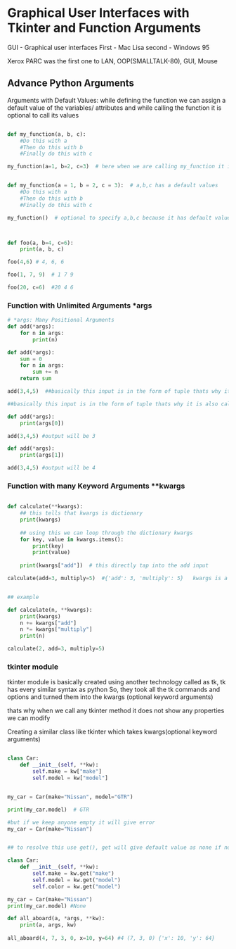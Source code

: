 # Graphical User Interfaces with Tkinter and Function Arguments

GUI - Graphical user interfaces
First - Mac Lisa
second - Windows 95

Xerox PARC was the first one to LAN, OOP(SMALLTALK-80), GUI, Mouse

## Advance Python Arguments

Arguments with Default Values: while defining the function we can assign a default value of the variables/ attributes and while calling the function it is optional to call its values

```py

def my_function(a, b, c):
    #Do this with a
    #Then do this with b
    #Finally do this with c 

my_function(a=1, b=2, c=3)  # here when we are calling my_function it is important to provide the values of a,b,c because it does not have any default one


def my_function(a = 1, b = 2, c = 3):  # a,b,c has a default values
    #Do this with a
    #Then do this with b
    #Finally do this with c 

my_function()  # optional to specify a,b,c because it has default values



def foo(a, b=4, c=6): 
    print(a, b, c)

foo(4,6) # 4, 6, 6  

foo(1, 7, 9)  # 1 7 9

foo(20, c=6)  #20 4 6

```

### Function with Unlimited Arguments  *args

```py
# *args: Many Positional Arguments
def add(*args):
    for n in args:
        print(n)

def add(*args):
    sum = 0
    for n in args:
        sum += n
    return sum

add(3,4,5)  ##basically this input is in the form of tuple thats why it is also called positional arguments because position matters 

##basically this input is in the form of tuple thats why it is also called positional arguments because position matters 

def add(*args):
    print(args[0])

add(3,4,5) #output will be 3

def add(*args):
    print(args[1])

add(3,4,5) #output will be 4


```

### Function with many Keyword Arguments **kwargs

```py

def calculate(**kwargs):
    ## this tells that kwargs is dictionary 
    print(kwargs)
    
    ## using this we can loop through the dictionary kwargs
    for key, value in kwargs.items():
        print(key)
        print(value)
    
    print(kwargs["add"])  # this directly tap into the add input

calculate(add=3, multiply=5)  #{'add': 3, 'multiply': 5}   kwargs is a dictionary 


## example

def calculate(n, **kwargs):
    print(kwargs)
    n += kwargs["add"]
    n *= kwargs["multiply"]
    print(n)

calculate(2, add=3, multiply=5)

```

### tkinter module
tkinter module is basically created using another technology called as tk, tk has every similar syntax as python
So, they took all the tk commands and options and turned them into the kwargs (optional keyword arguments)

thats why when we call any tkinter method it does not show any properties we can modify 


Creating a similar class like tkinter which takes kwargs(optional keyword arguments)

```py 

class Car:
    def __init__(self, **kw):
        self.make = kw["make"]
        self.model = kw["model"]


my_car = Car(make="Nissan", model="GTR")

print(my_car.model)  # GTR

#but if we keep anyone empty it will give error
my_car = Car(make="Nissan")


## to resolve this use get(), get will give default value as none if not defined

class Car:
    def __init__(self, **kw):
        self.make = kw.get("make")
        self.model = kw.get("model")
        self.color = kw.get("model")

my_car = Car(make="Nissan")
print(my_car.model) #None

```


```py
def all_aboard(a, *args, **kw): 
    print(a, args, kw)
 
all_aboard(4, 7, 3, 0, x=10, y=64) #4 (7, 3, 0) {'x': 10, 'y': 64}



```
